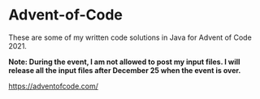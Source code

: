 # Advent-of-Code

These are some of my written code solutions in Java for Advent of Code 2021.

**Note: During the event, I am not allowed to post my input files. I will release all the input files after December 25 when the event is over.**

https://adventofcode.com/
